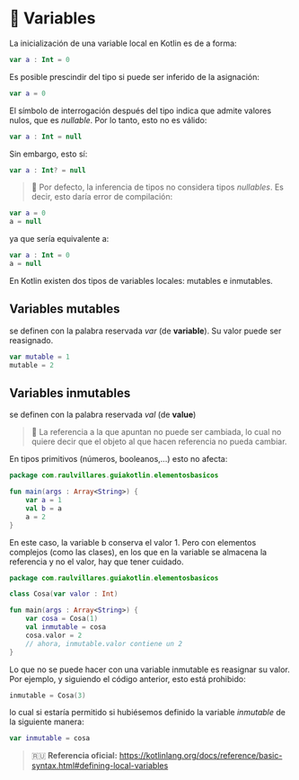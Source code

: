 # :microscope: Variables

La inicialización de una variable local en Kotlin es de a forma:

```kotlin
var a : Int = 0
```

Es posible prescindir del tipo si puede ser inferido de la asignación:

```kotlin
var a = 0
```

El símbolo de interrogación después del tipo indica que admite valores nulos, que es _nullable_. Por lo tanto, esto no es válido:

```kotlin
var a : Int = null
```

Sin embargo, esto sí:

```kotlin
var a : Int? = null
```

>:rotating_light: Por defecto, la inferencia de tipos no considera tipos _nullables_. Es decir, esto daría error de compilación:

```kotlin
var a = 0
a = null
```

ya que sería equivalente a:

```kotlin
var a : Int = 0
a = null
```

En Kotlin existen dos tipos de variables locales: mutables e inmutables.

## Variables mutables

se definen con la palabra reservada _var_ (de **variable**). Su valor puede ser reasignado.

```kotlin
var mutable = 1
mutable = 2
```

## Variables inmutables

se definen con la palabra reservada _val_ (de **value**)

>:rotating_light: La referencia a la que apuntan no puede ser cambiada, lo cual no quiere decir que el objeto al que hacen referencia no pueda cambiar. 

En tipos primitivos (números, booleanos,...) esto no afecta:

```kotlin
package com.raulvillares.guiakotlin.elementosbasicos

fun main(args : Array<String>) {
    var a = 1
    val b = a
    a = 2
}
```

En este caso, la variable b conserva el valor 1. Pero con elementos complejos (como las clases), en los que en la variable se almacena la referencia y no el valor, hay que tener cuidado.

```kotlin
package com.raulvillares.guiakotlin.elementosbasicos

class Cosa(var valor : Int)

fun main(args : Array<String>) {
    var cosa = Cosa(1)
    val inmutable = cosa
    cosa.valor = 2
    // ahora, inmutable.valor contiene un 2
}
```

Lo que no se puede hacer con una variable inmutable es reasignar su valor. Por ejemplo, y siguiendo el código anterior, esto está prohibido:

```kotlin
inmutable = Cosa(3)
```

lo cual si estaría permitido si hubiésemos definido la variable _inmutable_ de la siguiente manera:

```kotlin
var inmutable = cosa
```

>:ru: **Referencia oficial:** https://kotlinlang.org/docs/reference/basic-syntax.html#defining-local-variables

